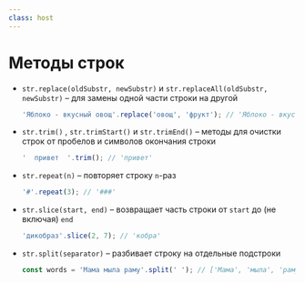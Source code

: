 ```yaml
---
class: host
---
```


# Методы строк

<v-clicks at="0">
<ul>

<li>

`str.replace(oldSubstr, newSubstr)` и `str.replaceAll(oldSubstr, newSubstr)` – для замены одной части строки на другой
```js
'Яблоко - вкусный овощ'.replace('овощ', 'фрукт'); // 'Яблоко - вкусный фрукт'
```
</li>

<li>

`str.trim()` , `str.trimStart()` и `str.trimEnd()` – методы для очистки строк от пробелов и символов окончания строки
```js
'  привет  '.trim(); // 'привет'
```
</li>

<li>

`str.repeat(n)` – повторяет строку `n`-раз
```js
'#'.repeat(3); // '###'
```
</li>

<li>

`str.slice(start, end)` – возвращает часть строки от `start` до (не включая) `end`
```js
'дикобраз'.slice(2, 7); // 'кобра'
```
</li>

<li>

`str.split(separator)` – разбивает строку на отдельные подстроки
```js
const words = 'Мама мыла раму'.split(' '); // ['Мама', 'мыла', 'раму']
```
</li>

</ul>
</v-clicks>

<style>
.host li p {
    margin-bottom: 0.25rem;
}
</style>
